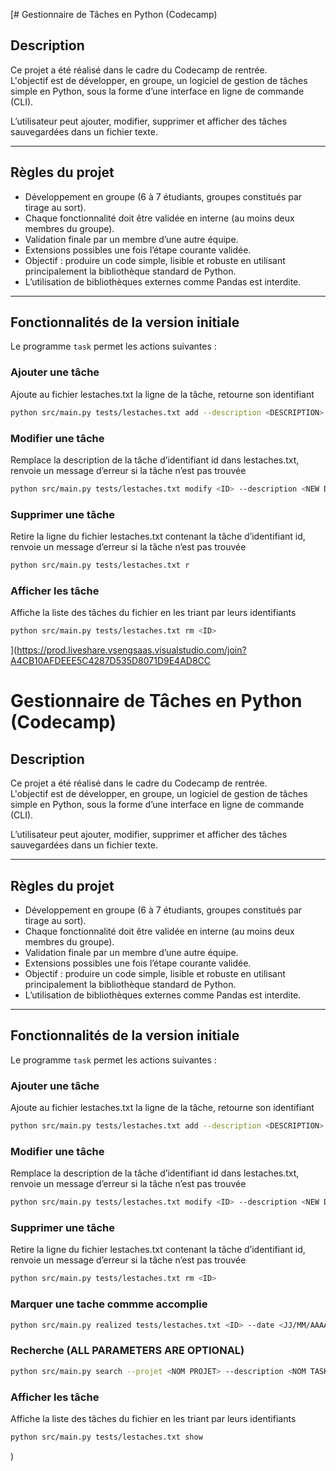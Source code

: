 [# Gestionnaire de Tâches en Python (Codecamp)

## Description
Ce projet a été réalisé dans le cadre du Codecamp de rentrée.  
L'objectif est de développer, en groupe, un logiciel de gestion de tâches simple en Python, sous la forme d’une interface en ligne de commande (CLI).  

L’utilisateur peut ajouter, modifier, supprimer et afficher des tâches sauvegardées dans un fichier texte.


---

## Règles du projet
- Développement en groupe (6 à 7 étudiants, groupes constitués par tirage au sort).
- Chaque fonctionnalité doit être validée en interne (au moins deux membres du groupe).
- Validation finale par un membre d’une autre équipe.
- Extensions possibles une fois l’étape courante validée.
- Objectif : produire un code simple, lisible et robuste en utilisant principalement la bibliothèque standard de Python.
- L’utilisation de bibliothèques externes comme Pandas est interdite.

---

## Fonctionnalités de la version initiale
Le programme `task` permet les actions suivantes :

### Ajouter une tâche
Ajoute au fichier lestaches.txt la ligne de la tâche, retourne son identifiant
```bash
python src/main.py tests/lestaches.txt add --description <DESCRIPTION> --project <NOM PROJET>
```

### Modifier une tâche 
Remplace la description de la tâche d’identifiant id dans lestaches.txt, renvoie un message d’erreur si la tâche n’est pas trouvée
```bash
python src/main.py tests/lestaches.txt modify <ID> --description <NEW DESCRIPTION> --project <NEW PROJECT NAME>
```
### Supprimer une tâche
Retire la ligne du fichier lestaches.txt contenant la tâche d’identifiant id, renvoie un message d’erreur si la tâche n’est pas trouvée
```bash 
python src/main.py tests/lestaches.txt r
```

### Afficher les tâche
Affiche la liste des tâches du fichier en les triant par leurs identifiants
```bash 
python src/main.py tests/lestaches.txt rm <ID>
```




](https://prod.liveshare.vsengsaas.visualstudio.com/join?A4CB10AFDEEE5C4287D535D8071D9E4AD8CC
# Gestionnaire de Tâches en Python (Codecamp)

## Description
Ce projet a été réalisé dans le cadre du Codecamp de rentrée.  
L'objectif est de développer, en groupe, un logiciel de gestion de tâches simple en Python, sous la forme d’une interface en ligne de commande (CLI).  

L’utilisateur peut ajouter, modifier, supprimer et afficher des tâches sauvegardées dans un fichier texte.


---

## Règles du projet
- Développement en groupe (6 à 7 étudiants, groupes constitués par tirage au sort).
- Chaque fonctionnalité doit être validée en interne (au moins deux membres du groupe).
- Validation finale par un membre d’une autre équipe.
- Extensions possibles une fois l’étape courante validée.
- Objectif : produire un code simple, lisible et robuste en utilisant principalement la bibliothèque standard de Python.
- L’utilisation de bibliothèques externes comme Pandas est interdite.

---

## Fonctionnalités de la version initiale
Le programme `task` permet les actions suivantes :

### Ajouter une tâche
Ajoute au fichier lestaches.txt la ligne de la tâche, retourne son identifiant
```bash
python src/main.py tests/lestaches.txt add --description <DESCRIPTION> --project <NOM PROJET> --done_on <OPTIONAL, by default TBD>
```

### Modifier une tâche 
Remplace la description de la tâche d’identifiant id dans lestaches.txt, renvoie un message d’erreur si la tâche n’est pas trouvée
```bash
python src/main.py tests/lestaches.txt modify <ID> --description <NEW DESCRIPTION> --project <NEW PROJECT NAME> --due <DEADLINE JJ/MM/AAAA>
```
### Supprimer une tâche
Retire la ligne du fichier lestaches.txt contenant la tâche d’identifiant id, renvoie un message d’erreur si la tâche n’est pas trouvée
```bash 
python src/main.py tests/lestaches.txt rm <ID>
```

###  Marquer une tache commme accomplie 
```bash 
python src/main.py realized tests/lestaches.txt <ID> --date <JJ/MM/AAAA>


```
###  Recherche (ALL PARAMETERS ARE OPTIONAL)
```bash
python src/main.py search --projet <NOM PROJET> --description <NOM TASK> --before <DATE ECHEANCE> --after <DATE ECHEANCE> --isRealized <0 or 1>

```
### Afficher les tâche
Affiche la liste des tâches du fichier en les triant par leurs identifiants
```bash 
python src/main.py tests/lestaches.txt show
```




)
